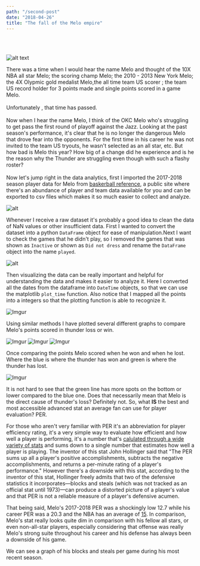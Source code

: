 ```yaml
---
path: "/second-post"
date: "2018-04-26"
title: "The fall of the Melo empire"
---
```

<br />
<br />

![alt text](https://ojsbasketballthoughts.co.uk/wp-content/uploads/2018/04/Melo-Thunder-Struggle-768x461.jpg)

There was a time when I would hear the name Melo and thought of the 10X NBA all star Melo; the scoring champ
Melo; the 2010 - 2013 New York Melo; the 4X Olypmic gold medalist Melo,the all time team US scorer ; the team
US record holder for 3 points made and single points scored in a game Melo. <br/><br/>
Unfortunately , that time has passed. <br/><br/>
Now when I hear the name Melo, I think of the OKC Melo who's struggling to get pass the first round of playoff
against the Jazz. Looking at the past season's performance, it's clear that he is no longer the dangerous Melo 
that drove fear into the opponents. For the first time in his career he was not invited to the team US tryouts,
he wasn't selected as an all star, etc. But how bad is Melo this year? How big of a change did he experience and 
is he the reason why the Thunder are struggling even though with such a flashy roster? <br/><br/>
Now let's jump right in the data analytics, first I imported the 2017-2018 season player data for Melo from 
[baskerball reference](https://www.basketball-reference.com/), a public site where there's an abundance of player
and team data available for you and can be exported to csv files which makes it so much easier to collect and analyze.

![alt](https://i.imgur.com/OSi6GMz.png)

Whenever I receive a raw dataset it's probably a good idea to clean the data of NaN values or other insufficient 
data. First I wanted to convert the dataset into a python `DataFrame` object for ease of manipulation.Next I want to
check the games that he didn't play, so I removed the games that was shown as `Inactive` or shown as `Did not dress`
 and rename the `DataFrame` object into the name `played`.

![alt](https://i.imgur.com/dpVB7io.png)

Then visualizing the data can be really important and helpful for understanding the data and makes it easier to
analyze it. Here I converted all the dates from the dataframe into `DateTime` objects, so that we can use the 
matplotlib `plot_time` function. Also notice that I mapped all the points into a integers so that the plotting 
function is able to recognize it.

![Imgur](https://i.imgur.com/HXQ1S8G.png)

Using similar methods I have plotted several different graphs to compare Melo's points scored in thunder loss 
or win. 

![Imgur](https://i.imgur.com/pBcJntw.png)
![Imgur](https://i.imgur.com/PWk8FW6.png)
![Imgur](https://i.imgur.com/5I4a20D.png)

Once comparing the points Melo scored when he won and when he lost. Where the blue is where the thunder has won 
and green is where the thunder has lost.

![Imgur](https://i.imgur.com/YtaJAuj.png)

It is not hard to see that the green line has more spots on the bottom or lower compared to the blue one. Does 
that necessarily mean that Melo is the direct cause of thunder's loss? Definitely not. So, what **IS** the best
and most accessible advanced stat an average fan can use for player evaluation? PER.

For those who aren't very familiar with PER it's an abbreviation for player efficiency rating, it's a very 
simple way to evaluate how efficient and how well a player is performing, it's a number that's 
[calulated through a wide variety of stats](https://en.wikipedia.org/wiki/Player_efficiency_rating#Calculation)
and sums down to a single number that estimates how well a player is playing. The inventor of this stat
John Hollinger said that "The PER sums up all a player's positive accomplishments, subtracts the negative 
accomplishments, and returns a per-minute rating of a player's performance." However there's a downside with 
this stat, according to the inventor of this stat, Hollinger freely admits that two of the defensive statistics 
it incorporates—blocks and steals (which was not tracked as an official stat until 1973)—can produce a distorted
 picture of a player's value and that PER is not a reliable measure of a player's defensive acumen. 
 
 That being said, Melo's 2017-2018 PER was a shockingly low 12.7 while his career PER was a 20.3 and the NBA has 
 an average of [15](http://insider.espn.com/nba/hollinger/statistics). In comparison, Melo's stat really looks quite
 dim in comparison with his fellow all stars, or even non-all-star players, especially considering that offense was really Melo's strong suite 
 throughout his career and his defense has always been a downside of his game.
 
 We can see a graph of his blocks and steals per game during his most recent season. 








